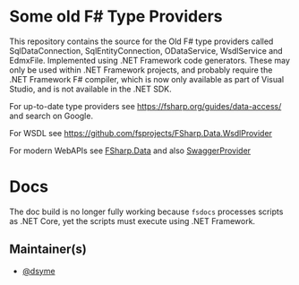 
# Some old F# Type Providers

This repository contains the source for the Old F# type providers called SqlDataConnection, SqlEntityConnection, ODataService, WsdlService and EdmxFile.
Implemented using .NET Framework code generators. These may only be used within .NET Framework projects, and probably require the .NET Framework F# compiler, which is now only available as part of Visual Studio, and is not available in the .NET SDK.


For up-to-date type providers see https://fsharp.org/guides/data-access/ and search on Google.

For WSDL see https://github.com/fsprojects/FSharp.Data.WsdlProvider

For modern WebAPIs see [FSharp.Data](https://fsprojects.github.io/FSharp.Data/) and also [SwaggerProvider](https://fsprojects.github.io/SwaggerProvider/)


# Docs

The doc build is no longer fully working because `fsdocs` processes scripts as .NET Core, yet the scripts must execute using .NET Framework.

## Maintainer(s)

- [@dsyme](https://github.com/dsyme)
